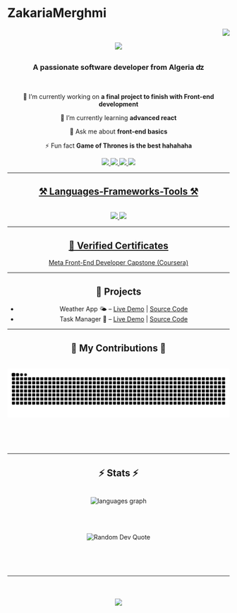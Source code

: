 ﻿# ZakariaMerghmi

<img align="right" src="https://visitor-badge.laobi.icu/badge?page_id=ZakariaMerghmi.README.md" />
<h1 align="center">
    <img src="https://readme-typing-svg.herokuapp.com/?font=Righteous&size=35&center=true&vCenter=true&width=500&height=70&duration=4000&lines=Hi+There!+👋;+I'm+Zakaria+Merghmi!;" />
</h1>
<h3 align="center">A passionate software developer from Algeria ʣ </h3>
<br/>

<div align="center">
 
 🔭 I’m currently working on **a final project to finish with Front-end development**
 
 🌱 I’m currently learning **advanced react**

💬 Ask me about **front-end basics**

⚡ Fun fact **Game of Thrones is the best hahahaha**
<div align="center"> 
  <a href="mailto:zakariaprogrammieren@gmail.com">
    <img src="https://img.shields.io/badge/Gmail-333333?style=for-the-badge&logo=gmail&logoColor=red" />
  </a>
  <a href="https://linkedin.com/in/zakaria-merghmi-77877a312" target="_self">
       <img src="https://img.shields.io/badge/LinkedIn-0077B5?style=for-the-badge&logo=linkedin&logoColor=white" target="_blank" />
  </a>
    <a href="https://www.instagram.com/dev_with__zakaria?utm_source=ig_web_button_share_sheet&igsh=ZDNlZDc0MzIxNw==" target="_blank">
        <img src="https://img.shields.io/badge/Instagram-E4405F?style=for-the-badge&logo=instagram&logoColor=white">
    </a>
    <a href="https://www.tiktok.com/@dev_with__zakaria?is_from_webapp=1&sender_device=pc">
       <img src="https://img.shields.io/badge/TikTok-%23000000.svg?style=for-the-badge&logo=TikTok&logoColor=white")
    </a>
</div>
<hr/>
 
<h2 align="center">⚒️ Languages-Frameworks-Tools ⚒️</h2>
<br/>
<div align="center">
    <img src="https://skillicons.dev/icons?i=html,css,tailwind,react,vscode,github,figma" />
    <img src="https://skillicons.dev/icons?i=javascript,c" /><br>
</div>
<hr/>

## 🏅 Verified Certificates

 [Meta Front-End Developer Capstone (Coursera)](https://www.coursera.org/account/accomplishments/verify/XUNDKWXF0L20)

<hr/>

## 📂 Projects

- Weather App 🌤️ – [Live Demo](#) | [Source Code](#)
- Task Manager 📝 – [Live Demo](#) | [Source Code](#)

<hr/>

<div align="center">
  <h2>🐍 My Contributions 🐍</h2>
  <br>
  <img alt="snake eating my contributions" src="https://raw.githubusercontent.com/ZakariaMerghmi/ZakariaMerghmi/output/github-contribution-grid-snake.svg" />
  
  <br/><br/><br/>
</div>
<hr/>

<h2 align="center">⚡ Stats ⚡</h2>
<br>
<div align=center>
   <img src="https://github-readme-stats.vercel.app/api/top-langs?username=ZakariaMerghmi&locale=en&hide_title=false&layout=compact&card_width=320&langs_count=5&theme=dracula&hide_border=false&order=2"
       height="150" alt="languages graph"  />
   
</div>
  <br/>
  
</div>
<br>
<br>
<p align="center">
  <img src="https://quotes-github-readme.vercel.app/api?type=horizontal&theme=transparent" alt="Random Dev Quote" />
</p>
<br><br><br>
<hr>
<h1 align="center">
    <img src="https://readme-typing-svg.herokuapp.com/?font=Righteous&size=35&center=true&vCenter=true&width=500&height=70&duration=4000&lines=thx+for+visiting!+👋;+come+back+again!;" />
</h1>
